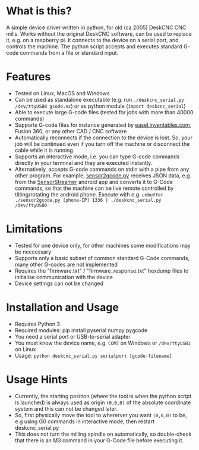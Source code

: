 # What is this?
A simple device driver written in python, for old (ca 2005) DeskCNC CNC mills. Works without the original DeskCNC software, can be used to replace it, e.g. on a raspberry pi. It connects to the device on a serial port, and controls the machine. The python script accepts and executes standard G-code commands from a file or standard input. 

# Features
- Tested on Linux, MacOS and Windows
- Can be used as standalone executable (e.g. run `./deskcnc_serial.py /dev/ttyUSB0 gcode.nc`) or as python module (`import deskcnc_serial`)
- Able to execute large G-code files (tested for jobs with more than 40000 commands)
- Supports G-code files for instance generated by [easel.inventables.com](https://easel.inventables.com), Fusion 360, or any other CAD / CNC software
- Automatically reconnects if the connection to the device is lost. So, your job will be continued even if you turn off the machine or disconnect the cable while it is running.
- Supports an interactive mode, i.e. you can type G-code commands directly in your terminal and they are executed instantly.
- Alternatively, accepts G-code commands on stdin with a pipe from any other program. For example, [sensor2gcode.py](sensor2gcode.py) receives JSON data, e.g. from the [SensorStreamer](https://play.google.com/store/apps/details?id=cz.honzamrazek.sensorstreamer) android app and converts it to G-Code commands, so that the machine can be live remote controlled by tilting/rotating the android phone. Execute with e.g. `unbuffer ./sensor2gcode.py [phone-IP] 1336 | ./deskcnc_serial.py /dev/ttyUSB0`

# Limitations
- Tested for one device only, for other machines some modifications may be neccessary
- Supports only a basic subset of common standard G-Code commands, many other G-codes are not implemented
- Requires the "firmware.txt" / "firmware_response.txt" hexdump files to initialise communication with the device
- Device settings can not be changed

# Installation and Usage
- Requires Python 3
- Required modules: pip install pyserial numpy pygcode
- You need a serial port or USB-to-serial adapter
- You must know the device name, e.g. `COM7` on Windows or `/dev/ttyUSB1` on Linux
- Usage: `python deskcnc_serial.py serialport [gcode-filename]`

# Usage Hints
- Currently, the starting position (where the tool is when the python script is launched) is always used as origin `(0,0,0)` of the absolute coordinate system and this can not be changed later.
- So, first physically move the tool to whererver you want `(0,0,0)` to be, e.g using G0 commands in interactive mode, then restart deskcnc_serial.py
- This does not turn the milling spindle on automatically, so double-check that there is an M3 command in your G-Code file before executing it.
